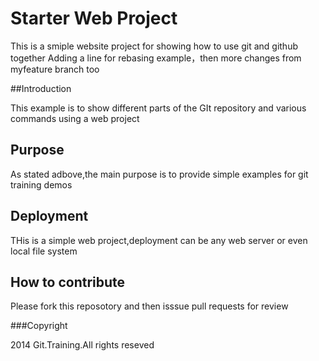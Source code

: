 # Starter Web Project

This is a smiple website project for showing how to use git and github together
Adding a line for rebasing example，then more changes from myfeature branch too


##Introduction

This example is to show different parts of the GIt repository and various commands using a web project

## Purpose
As stated adbove,the main purpose is to provide simple examples for git training demos


## Deployment

THis is a simple web project,deployment can be any web server or even local file system

## How to contribute

Please fork  this reposotory and then isssue pull requests for review

###Copyright

2014 Git.Training.All rights reseved 